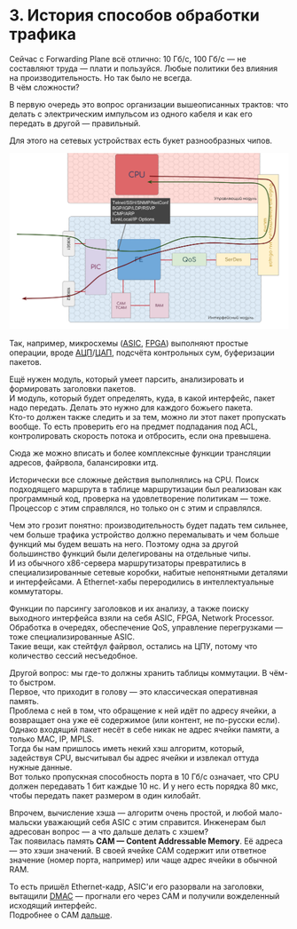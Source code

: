 # 3. История способов обработки трафика

Сейчас с Forwarding Plane всё отлично: 10 Гб/с, 100 Гб/с — не составляют труда — плати и пользуйся. Любые политики без влияния на производительность. Но так было не всегда.  
В чём сложности?

В первую очередь это вопрос организации вышеописанных трактов: что делать с электрическим импульсом из одного кабеля и как его передать в другой — правильный.

Для этого на сетевых устройствах есть букет разнообразных чипов.

![&#x42D;&#x442;&#x43E; &#x43F;&#x440;&#x438;&#x43C;&#x435;&#x440; &#x438;&#x43D;&#x442;&#x435;&#x440;&#x444;&#x435;&#x439;&#x441;&#x43D;&#x43E;&#x439; &#x43F;&#x43B;&#x430;&#x442;&#x44B; Cisco](../../.gitbook/assets/image%20%28170%29.png)

Так, например, микросхемы \([ASIC](http://linkmeup.ru/blog/312.html#ASIC), [FPGA](http://linkmeup.ru/blog/312.html#FPGA)\) выполняют простые операции, вроде [АЦП](http://lookmeup.linkmeup.ru/#term573)/[ЦАП](http://lookmeup.linkmeup.ru/#term572), подсчёта контрольных сум, буферизации пакетов.

Ещё нужен модуль, который умеет парсить, анализировать и формировать заголовки пакетов.  
И модуль, который будет определять, куда, в какой интерфейс, пакет надо передать. Делать это нужно для каждого божьего пакета.  
Кто-то должен также следить и за тем, можно ли этот пакет пропускать вообще. То есть проверить его на предмет подпадания под ACL, контролировать скорость потока и отбросить, если она превышена.

Сюда же можно вписать и более комплексные функции трансляции адресов, файрвола, балансировки итд.

Исторически все сложные действия выполнялись на CPU. Поиск подходящего маршрута в таблице маршрутизации был реализован как программный код, проверка на удовлетворение политикам — тоже. Процессор с этим справлялся, но только он с этим и справлялся.

Чем это грозит понятно: производительность будет падать тем сильнее, чем больше трафика устройство должно перемалывать и чем больше функций мы будем вешать на него. Поэтому одна за другой большинство функций были делегированы на отдельные чипы.  
И из обычного x86-сервера маршрутизаторы превратились в специализированные сетевые коробки, набитые непонятными деталями и интерфейсами. А Ethernet-хабы переродились в интеллектуальные коммутаторы.

Функции по парсингу заголовков и их анализу, а также поиску выходного интерфейса взяли на себя ASIC, FPGA, Network Processor.  
Обработка в очередях, обеспечение QoS, управление перегрузками — тоже специализированные ASIC.  
Такие вещи, как стейтфул файрвол, остались на ЦПУ, потому что количество сессий несъедобное.

Другой вопрос: мы где-то должны хранить таблицы коммутации. В чём-то быстром.  
Первое, что приходит в голову — это классическая оперативная память.  
Проблема с ней в том, что обращение к ней идёт по адресу ячейки, а возвращает она уже её содержимое \(или контент, не по-русски если\).  
Однако входящий пакет несёт в себе никак не адрес ячейки памяти, а только MAC, IP, MPLS.  
Тогда бы нам пришлось иметь некий хэш алгоритм, который, задействуя CPU, высчитывал бы адрес ячейки и извлекал оттуда нужные данные.  
Вот только пропускная способность порта в 10 Гб/с означает, что CPU должен передавать 1 бит каждые 10 нс. И у него есть порядка 80 мкс, чтобы передать пакет размером в один килобайт.

Впрочем, вычисление хэша — алгоритм очень простой, и любой мало-мальски уважающий себя ASIC с этим справится. Инженерам был адресован вопрос — а что дальше делать с хэшем?  
Так появилась память **CAM — Content Addressable Memory**. Её адреса — это хэши значений. В своей ячейке CAM содержит или ответное значение \(номер порта, например\) или чаще адрес ячейки в обычной RAM.

То есть пришёл Ethernet-кадр, ASIC'и его разорвали на заголовки, вытащили [DMAC](http://lookmeup.linkmeup.ru/#term606) — прогнали его через CAM и получили вожделенный исходящий интерфейс.  
Подробнее о CAM [дальше](../4.-tipov-chipov/cam-content-addressable-memory.md).

